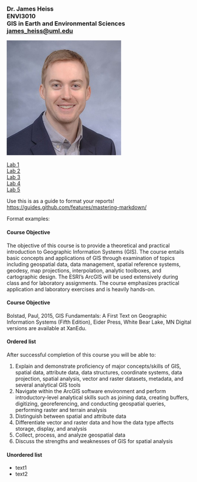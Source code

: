 ### Dr. James Heiss <br> ENVI3010 <br> GIS in Earth and Environmental Sciences <br> james_heiss@uml.edu


![Photo of your professor](jwh_photo.jpg)


[Lab 1](lab1/index.html) <br>
[Lab 2](lab2/index.html) <br>
[Lab 3](lab3/index.html) <br>
[Lab 4](lab4/index.html) <br>
[Lab 5](lab5/index.html) 

Use this is as a guide to format your reports!
https://guides.github.com/features/mastering-markdown/


Format examples:

#### Course Objective
The objective of this course is to provide a theoretical and practical introduction to Geographic Information Systems (GIS). The course entails basic concepts and applications of GIS through examination of topics including geospatial data, data management, spatial reference systems, geodesy, map projections, interpolation, analytic toolboxes, and cartographic design. The ESRI’s ArcGIS will be used extensively during class and for laboratory assignments. The course emphasizes practical application and laboratory exercises and is heavily hands-on. 

#### Course Objective
Bolstad, Paul, 2015, GIS Fundamentals: A First Text on Geographic Information Systems (Fifth Edition), Eider Press, White Bear Lake, MN
Digital versions are available at XanEdu.

#### Ordered list
After successful completion of this course you will be able to:
1. Explain and demonstrate proficiency of major concepts/skills of GIS, spatial data, attribute data, data structures, coordinate systems, data projection, spatial analysis, vector and raster datasets, metadata, and several analytical GIS tools
1. Navigate within the ArcGIS software environment and perform introductory-level analytical skills such as joining data, creating buffers, digitizing, georeferencing, and conducting geospatial queries, performing raster and terrain analysis 
1. Distinguish between spatial and attribute data 
1. Differentiate vector and raster data and how the data type affects storage, display, and analysis
1. Collect, process, and analyze geospatial data
1. Discuss the strengths and weaknesses of GIS for spatial analysis

#### Unordered list
* text1
* text2
